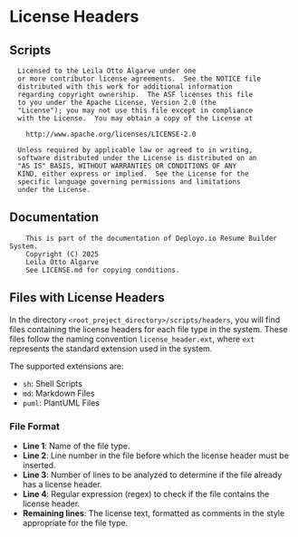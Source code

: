<!----------------------------------------------------------------------- 
	This is part of the documentation of Deployo.io Resume Builder System.
	Copyright (C) 2025
	Leila Otto Algarve
	See LICENSE.md for copying conditions. 
------------------------------------------------------------------------>
# License Headers

## Scripts
```
  Licensed to the Leila Otto Algarve under one
  or more contributor license agreements.  See the NOTICE file
  distributed with this work for additional information
  regarding copyright ownership.  The ASF licenses this file
  to you under the Apache License, Version 2.0 (the
  "License"); you may not use this file except in compliance
  with the License.  You may obtain a copy of the License at
  
    http://www.apache.org/licenses/LICENSE-2.0
  
  Unless required by applicable law or agreed to in writing,
  software distributed under the License is distributed on an
  "AS IS" BASIS, WITHOUT WARRANTIES OR CONDITIONS OF ANY
  KIND, either express or implied.  See the License for the
  specific language governing permissions and limitations
  under the License. 
```

## Documentation
```
	This is part of the documentation of Deployo.io Resume Builder System.
	Copyright (C) 2025
	Leila Otto Algarve
	See LICENSE.md for copying conditions. 
```

## Files with License Headers

In the directory `<root_project_directory>/scripts/headers`, you will find files containing the license headers for each file type in the system. These files follow the naming convention `license_header.ext`, where `ext` represents the standard extension used in the system.

The supported extensions are:
- `sh`: Shell Scripts
- `md`: Markdown Files
- `puml`: PlantUML Files

### File Format

- **Line 1**: Name of the file type.
- **Line 2**: Line number in the file before which the license header must be inserted.
- **Line 3**: Number of lines to be analyzed to determine if the file already has a license header.
- **Line 4**: Regular expression (regex) to check if the file contains the license header.
- **Remaining lines**: The license text, formatted as comments in the style appropriate for the file type.
